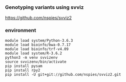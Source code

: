 
### Genotyping variants using svviz

https://github.com/nspies/svviz2

### environment
```
module load system/Python-3.6.3
module load bioinfo/bwa-0.7.17
module load bioinfo/trf-v4.09
module load system/R-3.6.2
python3 -m venv svvizenv
source svvizenv/bin/activate
pip install pysam
pip install rpy2
pip install -U git+git://github.com/nspies/svviz2.git
